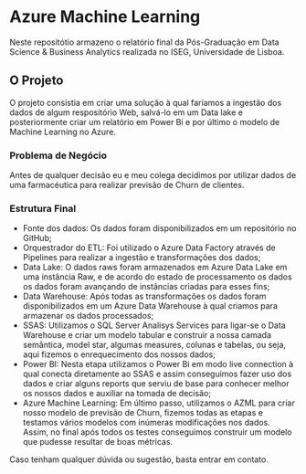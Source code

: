 # Azure Machine Learning


Neste repositótio armazeno o relatório final da Pós-Graduação em Data Science & Business Analytics realizada no ISEG, Universidade de Lisboa.

## O Projeto

O projeto consistia em criar uma solução à qual faríamos a ingestão dos dados de algum respositório Web, salvá-lo em um Data lake e posteriormente criar um relatório em Power Bi e por último o modelo de Machine Learning no Azure.

### Problema de Negócio

Antes de qualquer decisão eu e meu colega decidimos por utilizar dados de uma farmacéutica para realizar previsão de Churn de clientes.

### Estrutura Final

- Fonte dos dados: Os dados foram disponibilizados em um repositório no GitHub;
- Orquestrador do ETL: Foi utilizado o Azure Data Factory através de Pipelines para realizar a ingestão e transformações dos dados;
- Data Lake: O dados raws foram armazenados em Azure Data Lake em uma instância Raw, e de acordo do estado de processamento os dados os dados foram avançando de instâncias criadas para esses fins;
- Data Warehouse: Após todas as transformações os dados foram disponibilizados em um Azure Data Warehouse à qual criamos para armazenar os dados processados;
- SSAS: Utilizamos o SQL Server Analisys Services para ligar-se o Data Warehouse e criar um modelo tabular e construir a nossa camada semântica, model star, algumas measures, colunas e tabelas, ou seja, aqui fizemos o enrequecimento dos nossos dados;
- Power BI: Nesta etapa utilizamos o Power Bi em modo live connection à qual conecta diretamente ao SSAS e assim conseguimos fazer uso dos dados e criar alguns reports que serviu de base para conhecer melhor os nossos dados e auxiliar na tomada de decisão;
- Azure Machine Learning: Em último passo, utilizamos o AZML para criar nosso modelo de previsão de Churn, fizemos todas as etapas e testamos vários modelos com inúmeras modificações nos dados. Assim, no final após todos os testes conseguimos construir um modelo que pudesse resultar de boas métricas.

Caso tenham qualquer dúvida ou sugestão, basta entrar em contato.
